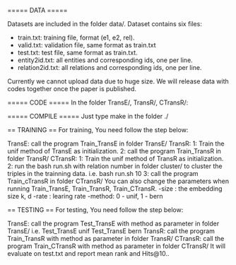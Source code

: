 ===== DATA =====

Datasets are included in the folder data/.
Dataset contains six files:

+ train.txt: training file, format (e1, e2, rel).
+ valid.txt: validation file, same format as train.txt
+ test.txt: test file, same format as train.txt.
+ entity2id.txt: all entities and corresponding ids, one per line.
+ relation2id.txt: all relations and corresponding ids, one per line.

Currently we cannot upload data due to huge size. We will release data with codes together once the paper is published.

===== CODE =====
In the folder TransE/, TransR/, CTransR/:

===== COMPILE =====
Just type make in the folder ./

== TRAINING ==
For training, You need follow the step below:


TransE:
	call the program Train_TransE in folder TransE/
TransR:
	1:	Train the unif method of TransE as initialization.
	2:  call the program Train_TransR in folder TransR/
CTransR:
	1:	Train the unif method of TransR as initialization.
	2:  run the bash run.sh with relation number in folder cluster/ to cluster the triples in the trainning data.
		i.e.
			bash run.sh 10
	3:  call the program Train_cTransR in folder CTransR/
You can also change the parameters when running Train_TransE, Train_TransR, Train_CTransR.
-size : the embedding size k, d
-rate : learing rate
-method: 0 - unif, 1 - bern

== TESTING ==
For testing, You need follow the step below:


TransE:
	call the program Test_TransE with method as parameter in folder TransE/
	i.e.
		Test_TransE unif
		Test_TransE bern
TransR:
	call the program Train_TransR with method as parameter in folder TransR/
CTransR:
	call the program Train_CTransR with method as parameter in folder CTransR/
It will evaluate on test.txt and report mean rank and Hits@10..
